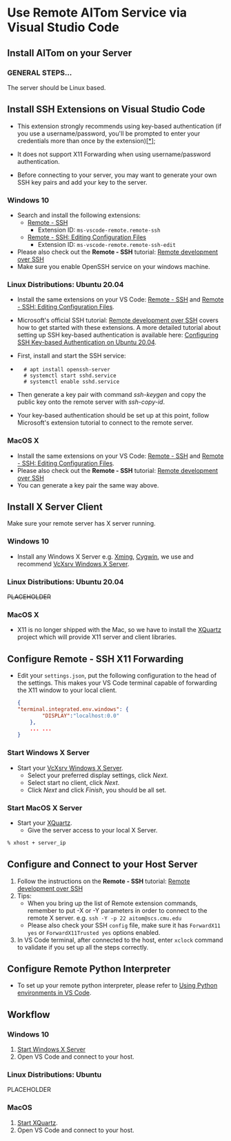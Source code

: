 # Use Remote AITom Service via Visual Studio Code

## Install AITom on your Server

### GENERAL STEPS...

The server should be Linux based.

## Install SSH Extensions on Visual Studio Code

- This extension strongly recommends using key-based authentication (if you use a username/password, you'll be prompted to enter your credentials more than once by the extension)[[*](https://code.visualstudio.com/docs/remote/ssh-tutorial)];

- It does not support X11 Forwarding when using username/password authentication.

- Before connecting to your server, you may want to generate your own SSH key pairs and add your key to the server.

### Windows 10

- Search and install the following extensions:
  - [Remote - SSH](https://marketplace.visualstudio.com/items?itemName=ms-vscode-remote.remote-ssh)  
    - Extension ID:  `ms-vscode-remote.remote-ssh` 
  - [Remote - SSH: Editing Configuration Files](https://marketplace.visualstudio.com/items?itemName=ms-vscode-remote.remote-ssh-edit) 
    - Extension ID:  `ms-vscode-remote.remote-ssh-edit` 
- Please also check out the **Remote - SSH** tutorial: [Remote development over SSH](https://code.visualstudio.com/docs/remote/ssh-tutorial) 
- Make sure you enable OpenSSH service on your windows machine.

### Linux Distributions: Ubuntu 20.04

* Install the same extensions on your VS Code: [Remote - SSH](https://marketplace.visualstudio.com/items?itemName=ms-vscode-remote.remote-ssh) and [Remote - SSH: Editing Configuration Files](https://marketplace.visualstudio.com/items?itemName=ms-vscode-remote.remote-ssh-edit).

* Microsoft's official SSH tutorial: [Remote development over SSH](https://code.visualstudio.com/docs/remote/ssh-tutorial) covers how to get started with these extensions. A more detailed tutorial about setting up SSH key-based authentication is available here: [Configuring SSH Key-based Authentication on Ubuntu 20.04](https://www.answertopia.com/ubuntu/configuring-ssh-key-based-authentication-on-ubuntu/).

* First, install and start the SSH service: 

* ```
    # apt install openssh-server
    # systemctl start sshd.service
    # systemctl enable sshd.service
    ```

* Then generate a key pair with command *ssh-keygen* and copy the public key onto the remote server with *ssh-copy-id*.

* Your key-based authentication  should be set up at this point, follow Microsoft's extension tutorial to connect to the remote server.

### MacOS X

+ Install the same extensions on your VS Code: [Remote - SSH](https://marketplace.visualstudio.com/items?itemName=ms-vscode-remote.remote-ssh) and [Remote - SSH: Editing Configuration Files](https://marketplace.visualstudio.com/items?itemName=ms-vscode-remote.remote-ssh-edit).
+ Please also check out the **Remote - SSH** tutorial: [Remote development over SSH](https://code.visualstudio.com/docs/remote/ssh-tutorial) 
+ You can generate a key pair the same way above. 

## Install X Server Client

Make sure your remote server has X server running.

### Windows 10

- Install any Windows X Server e.g. [Xming](https://sourceforge.net/projects/xming/), [Cygwin](https://x.cygwin.com/), we use and recommend [VcXsrv Windows X Server](https://sourceforge.net/projects/vcxsrv/).

### Linux Distributions: Ubuntu 20.04

~~PLACEHOLDER~~ 

### MacOS X

+ X11 is no longer shipped with the Mac, so we have to install the [XQuartz](https://www.xquartz.org) project which will provide X11 server and client libraries.

## Configure Remote - SSH X11 Forwarding

- Edit your `settings.json`, put the following configuration to the head of the settings. This makes your VS Code terminal capable of forwarding the X11 window to your local client.

  ```json
  {
  "terminal.integrated.env.windows": {
          "DISPLAY":"localhost:0.0"
      },
      ... ...
  }
  ```

### <a name="startxsrv"></a> Start Windows X Server

- Start your [VcXsrv Windows X Server](https://sourceforge.net/projects/vcxsrv/).
  - Select your preferred display settings, click *Next*.
  - Select start no client, click *Next*.
  - Click *Next* and click *Finish*, you should be all set.

### <a name="startxquartz"></a> Start MacOS X Server

+ Start your [XQuartz](https://www.xquartz.org).
  + Give the server access to your local X Server.

```bash
% xhost + server_ip
```

## Configure and Connect to your Host Server

1. Follow the instructions on the **Remote - SSH** tutorial: [Remote development over SSH](https://code.visualstudio.com/docs/remote/ssh-tutorial) 
2. Tips:
   - When you bring up the list of Remote extension commands, remember to put -X or -Y parameters in order to connect to the remote X server. e.g. `ssh -Y -p 22 aitom@scs.cmu.edu` 
   - Please also check your SSH `config` file, make sure it has `ForwardX11 yes` or `ForwardX11Trusted yes` options enabled.
3. In VS Code terminal, after connected to the host, enter `xclock` command to validate if you set up all the steps correctly.

## Configure Remote Python Interpreter

- To set up your remote python interpreter, please refer to [Using Python environments in VS Code](https://code.visualstudio.com/docs/python/environments).

## Workflow

### Windows 10

1. [Start Windows X Server](#startxsrv) 
2. Open VS Code and connect to your host.

### Linux Distributions: Ubuntu

PLACEHOLDER

### MacOS

1. [Start XQuartz](#startxquartz).
2. Open VS Code and connect to your host.
